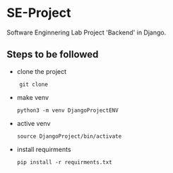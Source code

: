 # SE-Project

Software Enginnering Lab Project 'Backend' in Django.

## Steps to be followed

- clone the project
```
    git clone
```

- make venv

  ```
  python3 -m venv DjangoProjectENV
  ```
- active venv

  ```
  source DjangoProject/bin/activate
  ```
- install requirments

  ```
  pip install -r requirments.txt
  ```
